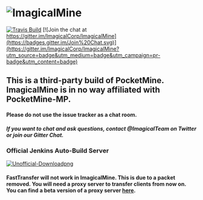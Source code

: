 # ![ImagicalMine](http://i.imgur.com/dPwr1cT.jpg)

[![Travis Build](https://travis-ci.org/ImagicalCorp/ImagicalMine.svg)](https://travis-ci.org/ImagicalCorp/ImagicalMine)
[![Join the chat at https://gitter.im/ImagicalCorp/ImagicalMine](https://badges.gitter.im/Join%20Chat.svg)](https://gitter.im/ImagicalCorp/ImagicalMine?utm_source=badge&utm_medium=badge&utm_campaign=pr-badge&utm_content=badge)

## This is a third-party build of PocketMine. ImagicalMine is in no way affiliated with PocketMine-MP. 

#### Please do not use the issue tracker as a chat room.
##### If you want to chat and ask questions, contact @ImagicalTeam on Twitter or join our Gitter Chat.

### Official Jenkins Auto-Build Server
<a href="http://jenkins.imagicalcorp.ml:8080/job/ImagicalMine/">![Unofficial-Downloadpng](http://s4.postimg.org/8u7blm3r1/imagical.png)</a>

#### FastTransfer will not work in ImagicalMine. This is due to a packet removed. You will need a proxy server to transfer clients from now on. You can find a beta version of a proxy server [here](https://github.com/ImagicalCorp/MCPETransfer).
